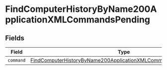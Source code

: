 # FindComputerHistoryByName200ApplicationXMLCommandsPending


## Fields

| Field                                                                                                                                                           | Type                                                                                                                                                            | Required                                                                                                                                                        | Description                                                                                                                                                     |
| --------------------------------------------------------------------------------------------------------------------------------------------------------------- | --------------------------------------------------------------------------------------------------------------------------------------------------------------- | --------------------------------------------------------------------------------------------------------------------------------------------------------------- | --------------------------------------------------------------------------------------------------------------------------------------------------------------- |
| `command`                                                                                                                                                       | [FindComputerHistoryByName200ApplicationXMLCommandsPendingCommand](../../models/operations/findcomputerhistorybyname200applicationxmlcommandspendingcommand.md) | :heavy_minus_sign:                                                                                                                                              | N/A                                                                                                                                                             |